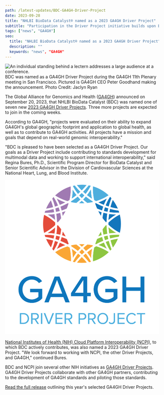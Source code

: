 ```yaml
---
path: /latest-updates/BDC-GA4GH-Driver-Project
date: 2023-09-28
title: "NHLBI BioData Catalyst® named as a 2023 GA4GH Driver Project"
subtitle: "Participation in the Driver Project initiative builds upon BDC's previous work in the GA4GH community and formalizes collaboration between the two organizations."
tags: ["news", "GA4GH"]
seo:
  title: "NHLBI BioData Catalyst® named as a 2023 GA4GH Driver Project"
  description: ""
  keywords: "news", "GA4GH"
---
```


<div class="twothirds-width-image">
  <img src='./IMG_7625.jpg' alt="An individual standing behind a lectern addresses a large audience at a conference."/>
  <figcaption>BDC was named as a GA4GH Driver Project during the GA4GH 11th Plenary meeting in San Francisco. Pictured is GA4GH CEO Peter Goodhand making the announcement. Photo Credit: Jaclyn Ryan</figcaption>
</div>

The Global Alliance for Genomics and Health ([GA4GH](https://www.ga4gh.org/)) announced on September 20, 2023, that NHLBI BioData Catalyst (BDC) was named one of seven new [2023 GA4GH Driver Projects](https://www.ga4gh.org/news_item/2023-driver-projects/). Three more projects are expected to join in the coming weeks.

According to GA4GH, "projects were evaluated on their ability to expand GA4GH's global geographic footprint and application to global health, as well as to contribute to GA4GH activities. All projects have a mission and goals that depend on real-world genomic interoperability."

"BDC is pleased to have been selected as a GA4GH Driver Project. Our goals as a Driver Project include contributing to standards development for multimodal data and working to support international interoperability," said Regina Bures, Ph.D., Scientific Program Director for BioData Catalyst and Senior Scientific Advisor in the Division of Cardiovascular Sciences at the National Heart, Lung, and Blood Institute.

<div class="partial-width-image">
  <img src='./Driver Project Badge-compact.png' alt="GA4GH Driver Project Badge"/>
</div>

[National Institutes of Health (NIH) Cloud Platform Interoperability (NCPI)](https://anvilproject.org/ncpi), to which BDC actively contributes, was also named a 2023 GA4GH Driver Project. "We look forward to working with NCPI, the other Driver Projects, and GA4GH," continued Bures.

BDC and NCPI join several other NIH initiatives as [GA4GH Driver Projects](https://www.ga4gh.org/our-community/driver-projects/). GA4GH Driver Projects collaborate with other GA4GH partners, contributing to the development of GA4GH standards and piloting those standards.

[Read the full release](https://www.ga4gh.org/news_item/2023-driver-projects/) outlining this year's selected GA4GH Driver Projects.
